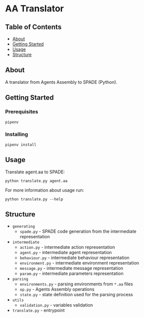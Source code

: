 # AA Translator

## Table of Contents

- [About](#about)
- [Getting Started](#getting_started)
- [Usage](#usage)
- [Structure](#structure)

## About <a name = "about"></a>

A translator from Agents Assembly to SPADE (Python).

## Getting Started <a name = "getting_started"></a>

### Prerequisites

```
pipenv
```

### Installing

```
pipenv install
```

## Usage <a name = "usage"></a>

Translate agent.aa to SPADE:
```
python translate.py agent.aa
```

For more information about usage run:
```
python translate.py --help
```

## Structure <a name = "structure"></a>

* `generating`
    * `spade.py` - SPADE code generation from the intermediate representation
* `intermediate`
    * `action.py` - intermediate action representation
    * `agent.py` - intermediate agent representation
    * `behaviour.py` - intermediate behaviour representation
    * `environment.py` - intermediate environment representation
    * `message.py` - intermediate message representation
    * `param.py` - intermediate parameters representation
* `parsing`
    * `environments.py` - parsing environments from `*.aa` files
    * `op.py` - Agents Assembly operations
    * `state.py` - state definition used for the parsing process
* `utils`
    * `validation.py` - variables validation
* `translate.py` - entrypoint
